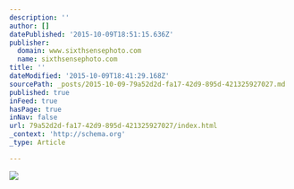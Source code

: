 ```yaml
---
description: ''
author: []
datePublished: '2015-10-09T18:51:15.636Z'
publisher:
  domain: www.sixthsensephoto.com
  name: sixthsensephoto.com
title: ''
dateModified: '2015-10-09T18:41:29.168Z'
sourcePath: _posts/2015-10-09-79a52d2d-fa17-42d9-895d-421325927027.md
published: true
inFeed: true
hasPage: true
inNav: false
url: 79a52d2d-fa17-42d9-895d-421325927027/index.html
_context: 'http://schema.org'
_type: Article

---
```

![](http://www.sixthsensephoto.com/photos/i-v9ZDThH/1/X2/i-v9ZDThH-X2.jpg)